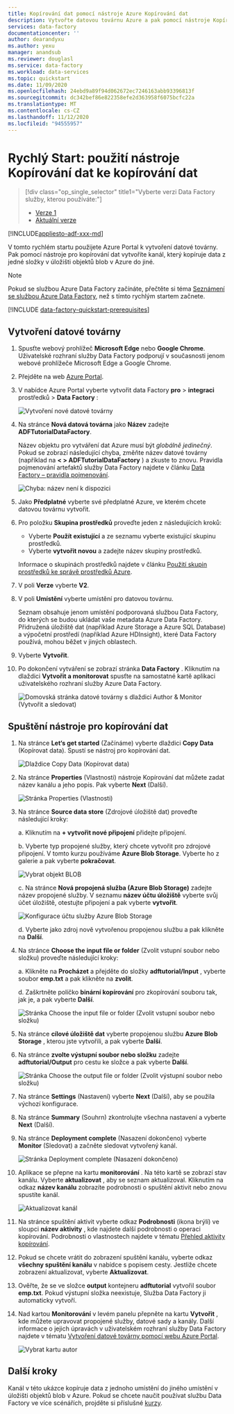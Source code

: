 ```yaml
---
title: Kopírování dat pomocí nástroje Azure Kopírování dat
description: Vytvořte datovou továrnu Azure a pak pomocí nástroje Kopírování dat zkopírujte data z jednoho umístění v úložišti objektů blob v Azure do jiného.
services: data-factory
documentationcenter: ''
author: dearandyxu
ms.author: yexu
manager: anandsub
ms.reviewer: douglasl
ms.service: data-factory
ms.workload: data-services
ms.topic: quickstart
ms.date: 11/09/2020
ms.openlocfilehash: 24ebd9a89f94d062672ec7246163abb93396813f
ms.sourcegitcommit: dc342bef86e822358efe2d363958f6075bcfc22a
ms.translationtype: MT
ms.contentlocale: cs-CZ
ms.lasthandoff: 11/12/2020
ms.locfileid: "94555957"
---
```

# <a name="quickstart-use-the-copy-data-tool-to-copy-data"></a>Rychlý Start: použití nástroje Kopírování dat ke kopírování dat

> [!div class="op_single_selector" title1="Vyberte verzi Data Factory služby, kterou používáte:"]
> * [Verze 1](v1/data-factory-copy-data-from-azure-blob-storage-to-sql-database.md)
> * [Aktuální verze](quickstart-create-data-factory-copy-data-tool.md)

[!INCLUDE[appliesto-adf-xxx-md](includes/appliesto-adf-xxx-md.md)]

V tomto rychlém startu použijete Azure Portal k vytvoření datové továrny. Pak pomocí nástroje pro kopírování dat vytvoříte kanál, který kopíruje data z jedné složky v úložišti objektů blob v Azure do jiné. 

> [!NOTE]
> Pokud se službou Azure Data Factory začínáte, přečtěte si téma [Seznámení se službou Azure Data Factory](introduction.md), než s tímto rychlým startem začnete. 

[!INCLUDE [data-factory-quickstart-prerequisites](../../includes/data-factory-quickstart-prerequisites.md)] 

## <a name="create-a-data-factory"></a>Vytvoření datové továrny

1. Spusťte webový prohlížeč **Microsoft Edge** nebo **Google Chrome**. Uživatelské rozhraní služby Data Factory podporují v současnosti jenom webové prohlížeče Microsoft Edge a Google Chrome.
1. Přejděte na web [Azure Portal](https://portal.azure.com). 
1. V nabídce Azure Portal vyberte vytvořit data Factory **pro**  >  **integraci** prostředků  >  **Data Factory** :

    ![Vytvoření nové datové továrny](./media/doc-common-process/new-azure-data-factory-menu.png)

1. Na stránce **Nová datová továrna** jako **Název** zadejte **ADFTutorialDataFactory**. 
 
   Název objektu pro vytváření dat Azure musí být *globálně jedinečný*. Pokud se zobrazí následující chyba, změňte název datové továrny (například na **&lt; &gt; ADFTutorialDataFactory** ) a zkuste to znovu. Pravidla pojmenování artefaktů služby Data Factory najdete v článku [Data Factory – pravidla pojmenování](naming-rules.md).
  
   ![Chyba: název není k dispozici](./media/doc-common-process/name-not-available-error.png)
1. Jako **Předplatné** vyberte své předplatné Azure, ve kterém chcete datovou továrnu vytvořit. 
1. Pro položku **Skupina prostředků** proveďte jeden z následujících kroků:
     
   - Vyberte **Použít existující** a ze seznamu vyberte existující skupinu prostředků. 
   - Vyberte **vytvořit novou** a zadejte název skupiny prostředků.   
         
   Informace o skupinách prostředků najdete v článku [Použití skupin prostředků ke správě prostředků Azure](../azure-resource-manager/management/overview.md).  
1. V poli **Verze** vyberte **V2**.
1. V poli **Umístění** vyberte umístění pro datovou továrnu.

   Seznam obsahuje jenom umístění podporovaná službou Data Factory, do kterých se budou ukládat vaše metadata Azure Data Factory. Přidružená úložiště dat (například Azure Storage a Azure SQL Database) a výpočetní prostředí (například Azure HDInsight), které Data Factory používá, mohou běžet v jiných oblastech.

1. Vyberte **Vytvořit**.

1. Po dokončení vytváření se zobrazí stránka **Data Factory** . Kliknutím na dlaždici **Vytvořit a monitorovat** spusťte na samostatné kartě aplikaci uživatelského rozhraní služby Azure Data Factory.
   
   ![Domovská stránka datové továrny s dlaždici Author & Monitor (Vytvořit a sledovat)](./media/doc-common-process/data-factory-home-page.png)

## <a name="start-the-copy-data-tool"></a>Spuštění nástroje pro kopírování dat

1. Na stránce **Let‘s get started** (Začínáme) vyberte dlaždici **Copy Data** (Kopírovat data). Spustí se nástroj pro kopírování dat. 

   ![Dlaždice Copy Data (Kopírovat data)](./media/doc-common-process/get-started-page.png)

1. Na stránce **Properties** (Vlastnosti) nástroje Kopírování dat můžete zadat název kanálu a jeho popis. Pak vyberte **Next** (Další). 

   ![Stránka Properties (Vlastnosti)](./media/quickstart-create-data-factory-copy-data-tool/copy-data-tool-properties-page.png)
1. Na stránce **Source data store** (Zdrojové úložiště dat) proveďte následující kroky:

    a. Kliknutím na **+ vytvořit nové připojení** přidejte připojení.

    b. Vyberte typ propojené služby, který chcete vytvořit pro zdrojové připojení. V tomto kurzu používáme **Azure Blob Storage**. Vyberte ho z galerie a pak vyberte **pokračovat**.
    
    ![Vybrat objekt BLOB](./media/quickstart-create-data-factory-copy-data-tool/select-blob-source.png)

    c. Na stránce **Nová propojená služba (Azure Blob Storage)** zadejte název propojené služby. V seznamu **název účtu úložiště** vyberte svůj účet úložiště, otestujte připojení a pak vyberte **vytvořit**. 

    ![Konfigurace účtu služby Azure Blob Storage](./media/quickstart-create-data-factory-copy-data-tool/configure-blob-storage.png)

    d. Vyberte jako zdroj nově vytvořenou propojenou službu a pak klikněte na **Další**.


1. Na stránce **Choose the input file or folder** (Zvolit vstupní soubor nebo složku) proveďte následující kroky:

   a. Klikněte na **Procházet** a přejděte do složky **adftutorial/Input** , vyberte soubor **emp.txt** a pak klikněte na **zvolit**. 

   d. Zaškrtněte políčko **binární kopírování** pro zkopírování souboru tak, jak je, a pak vyberte **Další**. 

   ![Stránka Choose the input file or folder (Zvolit vstupní soubor nebo složku)](./media/quickstart-create-data-factory-copy-data-tool/select-binary-copy.png)


1. Na stránce **cílové úložiště dat** vyberte propojenou službu **Azure Blob Storage** , kterou jste vytvořili, a pak vyberte **Další**. 

1. Na stránce **zvolte výstupní soubor nebo složku** zadejte **adftutorial/Output** pro cestu ke složce a pak vyberte **Další**. 

   ![Stránka Choose the output file or folder (Zvolit výstupní soubor nebo složku)](./media/quickstart-create-data-factory-copy-data-tool/configure-sink-path.png) 

1. Na stránce **Settings** (Nastavení) vyberte **Next** (Další), aby se použila výchozí konfigurace. 

1. Na stránce **Summary** (Souhrn) zkontrolujte všechna nastavení a vyberte **Next** (Další). 

1. Na stránce **Deployment complete** (Nasazení dokončeno) vyberte **Monitor** (Sledovat) a začněte sledovat vytvořený kanál. 

    ![Stránka Deployment complete (Nasazení dokončeno)](./media/quickstart-create-data-factory-copy-data-tool/deployment-page.png)

1. Aplikace se přepne na kartu **monitorování** . Na této kartě se zobrazí stav kanálu. Vyberte **aktualizovat** , aby se seznam aktualizoval. Kliknutím na odkaz **název kanálu** zobrazíte podrobnosti o spuštění aktivit nebo znovu spustíte kanál. 
   
    ![Aktualizovat kanál](./media/quickstart-create-data-factory-copy-data-tool/refresh-pipeline.png)

1. Na stránce spuštění aktivit vyberte odkaz **Podrobnosti** (ikona brýlí) ve sloupci **název aktivity** , kde najdete další podrobnosti o operaci kopírování. Podrobnosti o vlastnostech najdete v tématu [Přehled aktivity kopírování](copy-activity-overview.md). 

1. Pokud se chcete vrátit do zobrazení spuštění kanálu, vyberte odkaz **všechny spuštění kanálu** v nabídce s popisem cesty. Jestliže chcete zobrazení aktualizovat, vyberte **Aktualizovat**. 

1. Ověřte, že se ve složce **output** kontejneru **adftutorial** vytvořil soubor **emp.txt**. Pokud výstupní složka neexistuje, Služba Data Factory ji automaticky vytvoří. 

1. Nad kartou **Monitorování** v levém panelu přepněte na kartu **Vytvořit** , kde můžete upravovat propojené služby, datové sady a kanály. Další informace o jejich úpravách v uživatelském rozhraní služby Data Factory najdete v tématu [Vytvoření datové továrny pomocí webu Azure Portal](quickstart-create-data-factory-portal.md).

    ![Vybrat kartu autor](./media/quickstart-create-data-factory-copy-data-tool/select-author.png)

## <a name="next-steps"></a>Další kroky
Kanál v této ukázce kopíruje data z jednoho umístění do jiného umístění v úložišti objektů blob v Azure. Pokud se chcete naučit používat službu Data Factory ve více scénářích, projděte si příslušné [kurzy](tutorial-copy-data-portal.md). 

